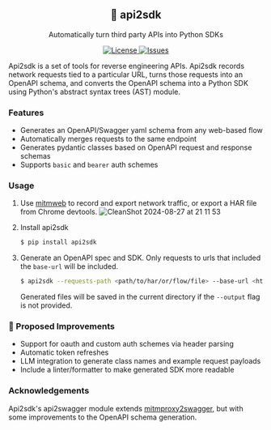 <h2 align="center">
🦊 api2sdk
</h2>

<p align="center">
  <p align="center">Automatically turn third party APIs into Python SDKs</p>
</p>
<p align="center">
<a href="https://github.com/jasonwcfan/api2sdk/blob/main/LICENSE" target="_blank">
    <img src="https://img.shields.io/static/v1?label=license&message=MIT&color=blue" alt="License">
</a>
<a href="https://github.com/jasonwcfan/api2sdk/issues?q=is%3Aissue+is%3Aclosed" target="_blank">
    <img src="https://img.shields.io/github/issues-closed/jasonwcfan/api2sdk?color=blue" alt="Issues">
</a>
</p>

Api2sdk is a set of tools for reverse engineering APIs. Api2sdk records network requests tied to a particular URL, turns those requests into an OpenAPI schema, and converts the OpenAPI schema into a Python SDK using Python's abstract syntax trees (AST) module.

### Features
- Generates an OpenAPI/Swagger yaml schema from any web-based flow
- Automatically merges requests to the same endpoint
- Generates pydantic classes based on OpenAPI request and response schemas
- Supports `basic` and `bearer` auth schemes

### Usage
1. Use [mitmweb](https://mitmproxy.org/) to record and export network traffic, or export a HAR file from Chrome devtools.
![CleanShot 2024-08-27 at 21 11 53](https://github.com/user-attachments/assets/3453f33b-686b-476e-80e3-bd7df8c63f50)

2. Install api2sdk
    ```sh
    $ pip install api2sdk
    ```
3. Generate an OpenAPI spec and SDK. Only requests to urls that included the `base-url` will be included.
    ```sh
    $ api2sdk --requests-path <path/to/har/or/flow/file> --base-url <https://finic.ai/api/v1> --sdk-name FinicAPI --output <path/to/output>
    ```
    Generated files will be saved in the current directory if the `--output` flag is not provided.

### 🚧 Proposed Improvements
- Support for oauth and custom auth schemes via header parsing
- Automatic token refreshes
- LLM integration to generate class names and example request payloads
- Include a linter/formatter to make generated SDK more readable

### Acknowledgements
Api2sdk's api2swagger module extends [mitmproxy2swagger](https://github.com/alufers/mitmproxy2swagger), but with some improvements to the OpenAPI schema generation.

